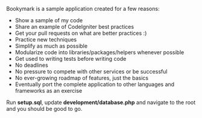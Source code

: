 Bookymark is a sample application created for a few reasons:

* Show a sample of my code
* Share an example of CodeIgniter best practices
* Get your pull requests on what are better practices :)
* Practice new techniques
* Simplify as much as possible
* Modularize code into libraries/packages/helpers whenever possible
* Get used to writing tests before writing code
* No deadlines
* No pressure to compete with other services or be successful
* No ever-growing roadmap of features, just the basics
* Eventually port the complete application to other languages and frameworks as an exercise

Run **setup.sql**, update **development/database.php** and navigate to the root and you should be good to go.